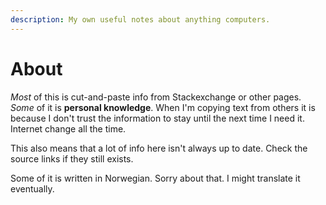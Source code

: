 ```yaml
---
description: My own useful notes about anything computers.
---
```


# About

_Most_ of this is cut-and-paste info from Stackexchange or other pages. _Some_ of it is **personal knowledge**. When I'm copying text from others it is because I don't trust the information to stay until the next time I need it. Internet change all the time. 

This also means that a lot of info here isn't always up to date. Check the source links if they still exists.

Some of it is written in Norwegian. Sorry about that. I might translate it eventually.


